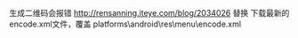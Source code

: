 生成二维码会报错
http://rensanning.iteye.com/blog/2034026
替换
下载最新的encode.xml文件，覆盖 platforms\android\res\menu\encode.xml 

<menu xmlns:android="http://schemas.android.com/apk/res/android">
 <item android:id="@+id/menu_share"
       android:title="@string/menu_share"
       android:icon="@android:drawable/ic_menu_share"
       android:orderInCategory="1"
       android:showAsAction="withText|ifRoom"/>
 <item android:id="@+id/menu_encode"
       android:title="@string/menu_encode_vcard"
       android:icon="@android:drawable/ic_menu_sort_alphabetically"
       android:orderInCategory="2"
       android:showAsAction="withText|ifRoom"/>
</menu>